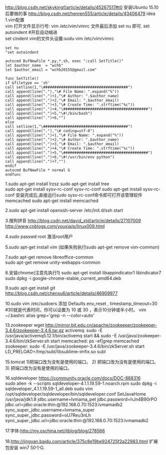 http://blog.csdn.net/skykingf/article/details/45267517#t0   安装Ubuntu 15.10后要做的事 
http://blog.csdn.net/henren555/article/details/43406479  idea
1.vim配置  
  vim 打开文件显示行号: vim  /etc/vim/vimrc 文件最后添加 set  nu 即可.
  set autoindent	#开启自动缩进  
  set cindent
  vim的文件头设置:sodu vim /etc/vim/vimrc    
  ```shell
set nu 
"set autoindent

autocmd BufNewFile *.py,*.sh, exec ":call SetTitle()"
let $author_name  = "wchb"
let $author_email = "wchb20155@gmail.com"

func SetTitle()
  if &filetype == 'sh'
  call setline(1,"\######################################")
  call append(line("."),"\# File Name: ".expand("%"))
  call append(line(".")+1,"\# Author: ".$author_name)
  call append(line(".")+2,"\# Email: ".$author_email)
  call append(line(".")+3,"\# Create Time: ".strftime("%c"))
  call append(line(".")+4,"\######################################")
  call append(line(".")+5,"\#!/bin/bash")
  call append(line(".")+6,"")
  else
  call setline(1,"\######################################")
  call append(line("."),"\# coding=utf-8")
  call append(line(".")+1,"\# File Name: ".expand("%"))
  call append(line(".")+2,"\# Author: ".$author_name)
  call append(line(".")+3,"\# Email: ".$author_email)
  call append(line(".")+4,"\# Create Time: ".strftime("%c"))
  call append(line(".")+5,"\######################################")
  call append(line(".")+6,"\#!/usr/bin/env python")
  call append(line(".")+7,"")
  endif
  autocmd BufNewFile * normal G
endfunc
  ```
1.sudo apt-get install lrzsz
   sudo apt-get install tree 	
   sudo apt-get install sysv-rc-conf
   sysv-rc-conf       sudo apt-get install sysv-rc-conf 安装完成后,直接运行sudo sysv-rc-conf命令即可打开该管理软件
   memcached       sudo apt-get install memcached

2.sudo apt-get install openssh-server  /etc/init.d/ssh start 

3.搜狗拼音  http://blog.csdn.net/david_xtd/article/details/27107009  http://www.cnblogs.com/youxia/p/linux009.html

4.sudo passwd root  激活root用户

5.sudo apt-get install vim  (如果失败执行sudo apt-get remove vim-common)
 
7.sudo apt-get remove libreoffice-common  
   sudo apt-get remove unity-webapps-common  

8.安装chrome(注意先执行1)
  sudo apt-get install libappindicator1 libindicator7    
  sudo dpkg -i google-chrome-stable_current_amd64.deb
  
9.sudo apt-get install git
http://blog.csdn.net/chenxu6/article/details/46909977

10.sudo vim /etc/sudoers
   添加    Defaults env_reset , timestamp_timeout=30   #30就是代表时间，你可以设置为 10 或 30 ，表示10分钟或半小时。
    vim ~/.bashrc    alias grep='grep -n  --color=auto'
   
13.zookeeper       wget http://mirror.bit.edu.cn/apache/zookeeper/zookeeper-3.4.6/zookeeper-3.4.6.tar.gz
    activemq:         sudo  -E  /usr/java/activemq5.12.1/bin/activemq start  && sudo -E   /usr/java/zookeeper-3.4.6/bin/zkServer.sh start
    memcached:    ps -ef|grep memcached
    zookeeper:       sudo -E   /usr/java/zookeeper-3.4.6/bin/zkServer.sh start
    LD_PRELOAD=/tmp/subl/libsublime-imfix.so subl
	
15.tomcat
         1)<Server port="8005" shutdown="SHUTDOWN">把端口改为没有是使用的端口。
         2)<Connector port="8080" maxHttpHeaderSize="8192"
          maxThreads="150" minSpareThreads="25" maxSpareThreads="75"
          enableLookups="false" redirectPort="8443" acceptCount="100"
          connectionTimeout="20000" disableUploadTimeout="true" /> 把端口改为没有是使用的端口。
          3)<Connector port="8009"
          enableLookups="false" redirectPort="8443" protocol="AJP/1.3" /> 把端口改为没有是使用的端口。

16.sqldeveloper
    https://community.oracle.com/docs/DOC-888316   
    sudo alien -k --scripts sqldeveloper-4.1.1.19.59-1.noarch.rpm
    sudo dpkg -i sqldeveloper_4.1.1.19.59-1_all.deb
    sudo vim /opt/sqldeveloper/sqldeveloper/bin/sqldeveloper.conf
    SetJavaHome /usr/java/jdk1.8
    jdbc.username=lvmama_pet
    jdbc.password=hJn4B90rPO
    jdbc.url=jdbc:oracle:thin:@192.168.0.70:1523:lvmamadb2
    sync_super_jdbc.username=lvmama_super
    sync_super_jdbc.password=oU7Reu3nLh
    sync_super_jdbc.url=jdbc:oracle:thin:@192.168.0.70:1523:lvmamadb2

17.字体:http://my.oschina.net/itblog/blog/278566
    
18.http://jingyan.baidu.com/article/375c8e19be924725f2a22983.html  扩展包安装 win7  50个G.
   


